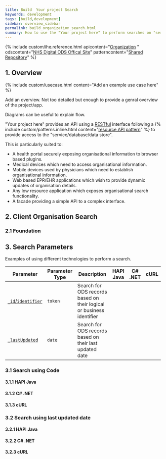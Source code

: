 ```yaml
---
title: Build  Your project Search
keywords: development
tags: [build,development]
sidebar: overview_sidebar
permalink: build_organization_search.html
summary: How to use the "Your project here" to perform searches on "service here", containing examples that use different technologies to perform a search. This includes HAPI Java, C# .NET and cURL.
---
```


{% include custom/ihe.reference.html apicontent="[Organization](restfulapis_identification_organization.html) "  odscontent="[NHS Digital ODS Offical Site](https://digital.nhs.uk/organisation-data-service)"  patterncontent="[Shared Repository](https://developer.nhs.uk/library/architecture/integration-patterns/portal/)" %}

## 1. Overview ##

{% include custom/usecase.html content="Add an example use case here" %}


Add an overview. Not too detailed but enough to provide a genral overview of the project/app.

Diagrams can be useful to explain flow.

"Your project here" provides an API using a [RESTful](https://en.wikipedia.org/wiki/Representational_state_transfer) interface following a {% include custom/patterns.inline.html content="[resource API pattern](http://www.servicedesignpatterns.com/WebServiceAPIStyles/ResourceAPI)" %} to provide access to the "service/database/data store".

This is particularly suited to:
* A health portal securely exposing organisational information to browser based plugins.
* Medical devices which need to access organisational information.
* Mobile devices used by physicians which need to establish organisational information.
* Web based EPR/EHR applications which wish to provide dynamic updates of organisation details.
* Any low resource application which exposes organisational search functionality.
* A facade providing a simple API to a complex interface.

## 2. Client Organisation Search ##

### 2.1 Foundation ###


## 3. Search Parameters ##

Examples of using different technologies to perform a search.

| Parameter | Parameter Type | Description | HAPI Java | C# .NET | cURL |
|------|------|-------------|------|------|------|
| <a href="build_organization_search.html#31-search-using-ods-code">`_id`/`identifier`</a>|`token`|Search for ODS records based on their logical or business identifier|<a href="build_organization_search.html#311-hapi-java"><i class="fa fa-code"></i></a> | <a href="build_organization_search.html#312-c-net"><i class="fa fa-code"></i></a> | <a href="build_organization_search.html#313-curl"><i class="fa fa-code"></i></a> |
| <a href="build_organization_search.html#32-search-using-last-updated-date">`_lastUpdated`</a> |`date`| Search for ODS records based on their last updated date| <a href="build_organization_search.html#321-hapi-java"><i class="fa fa-code"></i></a>| <a href="build_organization_search.html#322-c-net"><i class="fa fa-code"></i></a>|<a href="build_organization_search.html#323-curl"><i class="fa fa-code"></i></a>|


### 3.1 Search using Code ###


#### 3.1.1 HAPI Java ####


#### 3.1.2 C# .NET ####


#### 3.1.3 cURL ####


### 3.2 Search using last updated date ###


#### 3.2.1 HAPI Java ####


#### 3.2.2 C# .NET ####


#### 3.2.3 cURL ####

      


